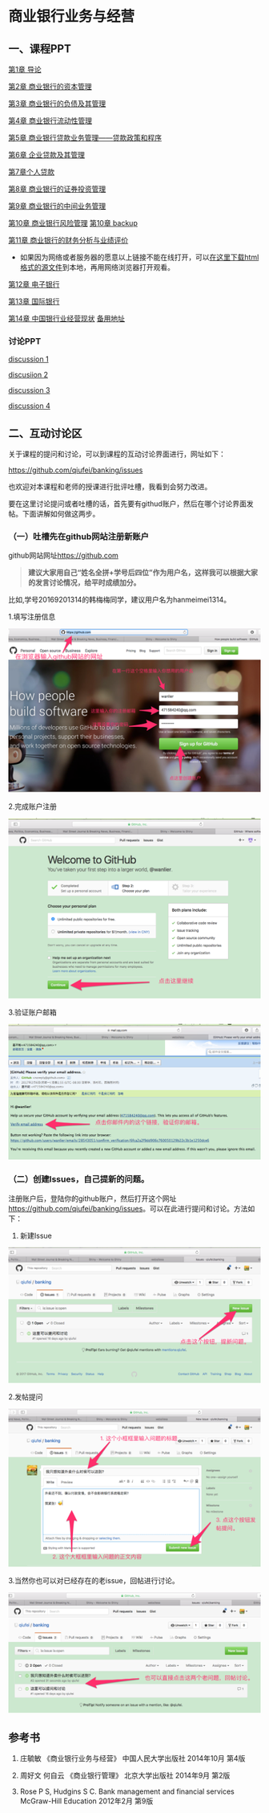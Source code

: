 # 商业银行业务与经营

## 一、课程PPT

[第1章 导论](http://htmlpreview.github.com/?https://github.com/qiufei/banking/blob/master/PPT/第一章导论.html)


[第2章 商业银行的资本管理](http://htmlpreview.github.com/?https://github.com/qiufei/banking/blob/master/PPT/第二章资本管理.html)


[第3章 商业银行的负债及其管理](http://htmlpreview.github.com/?https://github.com/qiufei/banking/blob/master/PPT/第三章负债管理.html)


[第4章 商业银行流动性管理](http://htmlpreview.github.com/?https://github.com/qiufei/banking/blob/master/PPT/第四章现金资产管理.html)


[第5章 商业银行贷款业务管理——贷款政策和程序](http://htmlpreview.github.com/?https://github.com/qiufei/banking/blob/master/PPT/第五章贷款政策与管理.html)


[第6章 企业贷款及其管理](http://htmlpreview.github.com/?https://github.com/qiufei/banking/blob/master/PPT/第六章企业贷款.html)


[第7章个人贷款](http://htmlpreview.github.com/?https://github.com/qiufei/banking/blob/master/PPT/第七章个人贷款.html)


[第8章 商业银行的证券投资管理](http://htmlpreview.github.com/?https://github.com/qiufei/banking/blob/master/PPT/第八章商业银行证券投资管理.html)


[第9章 商业银行的中间业务管理](http://htmlpreview.github.com/?https://github.com/qiufei/banking/blob/master/PPT/第九章商业银行中间业务.html)


[第10章 商业银行风险管理](http://htmlpreview.github.com/?https://github.com/qiufei/banking/blob/master/PPT/第十章商业银行风险管理.html) [第10章 backup](https://rawgit.com/qiufei/banking/master/PPT/第十章商业银行风险管理.html)


[第11章 商业银行的财务分析与业绩评价](http://htmlpreview.github.com/?https://github.com/qiufei/banking/blob/master/PPT/第十一章商业银行的业绩评价.html)

* 如果因为网络或者服务器的愿意以上链接不能在线打开，可以[在这里下载html格式的源文件](https://github.com/qiufei/banking/tree/master/PPT)到本地，再用网络浏览器打开观看。


[第12章 电子银行](http://htmlpreview.github.io/?https://github.com/qiufei/banking/blob/master/PPT/第十二章电子银行.html)


[第13章 国际银行](http://htmlpreview.github.io/?https://github.com/qiufei/banking/blob/master/PPT/第十三章国际银行.html)



[第14章 中国银行业经营现状](http://htmlpreview.github.io/?https://github.com/qiufei/banking/blob/master/PPT/第十四章中国银行业经营现状.html) [备用地址](https://rawgit.com/qiufei/banking/master/PPT/第十四章中国银行业经营现状.html)

### 讨论PPT

[discussion 1](http://htmlpreview.github.io/?https://github.com/qiufei/banking/blob/master/PPT/讨论一：提高资本金水平是否会造成信贷crunch.html)

[discusiion 2](http://htmlpreview.github.io/?https://github.com/qiufei/banking/blob/master/PPT/讨论二：银行的混业与分业.html)

[discussion 3](http://htmlpreview.github.io/?https://github.com/qiufei/banking/blob/master/PPT/讨论三：政府对商业银行的担保之后应该要求什么.html)

[discussion 4](http://htmlpreview.github.io/?https://github.com/qiufei/banking/blob/master/PPT/讨论四：住房抵押贷款证券化是否应该由商业银行来做.html)

## 二、互动讨论区

关于课程的提问和讨论，可以到课程的互动讨论界面进行，网址如下：

<https://github.com/qiufei/banking/issues>

也欢迎对本课程和老师的授课进行批评吐槽，我看到会努力改进。

要在这里讨论提问或者吐槽的话，首先要有githud账户，然后在哪个讨论界面发帖。下面讲解如何做这两步。

### （一）吐槽先在github网站注册新账户

github网站网址<https://github.com>

> **建议大家用自己“姓名全拼+学号后四位”作为用户名，这样我可以根据大家的发言讨论情况，给平时成绩加分。**

比如,学号20169201314的韩梅梅同学，建议用户名为hanmeimei1314。

1.填写注册信息

![zhuce](./pic/github-1.png)

2.完成账户注册

![finish](./pic/github-2.png)

3.验证账户邮箱

![mail](./pic/github-mail.png)


### （二）创建Issues，自己提新的问题。

注册账户后，登陆你的github账户，然后打开这个网址<https://github.com/qiufei/banking/issues>。可以在此进行提问和讨论。方法如下：

1. 新建Issue

![new issue step1](./pic/issue-new1.png)

2.发帖提问

![new issue step2](./pic/issue-new2.png)

3.当然你也可以对已经存在的老issue，回帖进行讨论。 

![old issue](./pic/issue-old.png)



## 参考书

1. 庄毓敏 《商业银行业务与经营》 中国人民大学出版社  2014年10月 第4版 

2. 周好文 何自云  《商业银行管理》    北京大学出版社   2014年9月 第2版

3. Rose P S, Hudgins S C. Bank management and financial services  McGraw-Hill Education 2012年2月 第9版 

